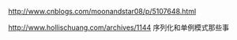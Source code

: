 http://www.cnblogs.com/moonandstar08/p/5107648.html

http://www.hollischuang.com/archives/1144
序列化和单例模式那些事